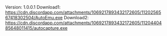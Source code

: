 Version: 1.0.0.1
Download1: https://cdn.discordapp.com/attachments/1069217893432172605/1120256567418302504/AutoEmu.exe
Download2: https://cdn.discordapp.com/attachments/1069217893432172605/1120440485648011415/autocapture.exe

